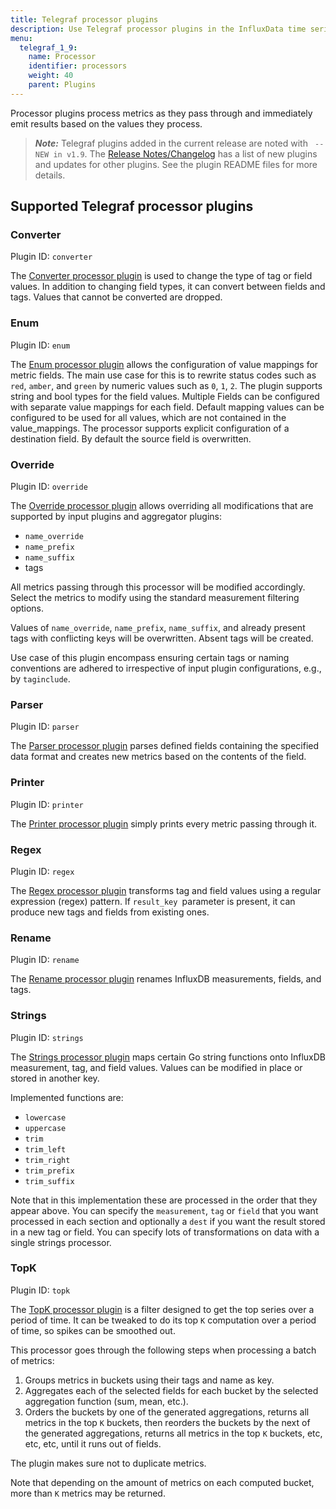 ```yaml
---
title: Telegraf processor plugins
description: Use Telegraf processor plugins in the InfluxData time series platform to process metrics and emit results based on the values processed.
menu:
  telegraf_1_9:
    name: Processor
    identifier: processors
    weight: 40
    parent: Plugins
---
```


Processor plugins process metrics as they pass through and immediately emit results based on the values they process.

> ***Note:*** Telegraf plugins added in the current release are noted with ` -- NEW in v1.9`.
>The [Release Notes/Changelog](/telegraf/v1.9/about_the_project/release-notes-changelog) has a list of new plugins and updates for other plugins. See the plugin README files for more details.


## Supported Telegraf processor plugins


### Converter

Plugin ID: `converter`

The [Converter processor plugin](https://github.com/influxdata/telegraf/blob/release-1.9/plugins/processors/converter/README.md) is used to change the type of tag or field values. In addition to changing field types, it can convert between fields and tags. Values that cannot be converted are dropped.

### Enum

Plugin ID: `enum`

The [Enum processor plugin](https://github.com/influxdata/telegraf/blob/release-1.9/plugins/processors/enum/README.md) allows the configuration of value mappings for metric fields. The main use case for this is to rewrite status codes such as `red`, `amber`, and `green` by numeric values such as `0`, `1`, `2`. The plugin supports string and bool types for the field values. Multiple Fields can be configured with separate value mappings for each field. Default mapping values can be configured to be used for all values, which are not contained in the value_mappings. The processor supports explicit configuration of a destination field. By default the source field is overwritten.

### Override

Plugin ID: `override`

The [Override processor plugin](https://github.com/influxdata/telegraf/blob/release-1.9/plugins/processors/override/README.md) allows overriding all modifications that are supported by input plugins and aggregator plugins:

* `name_override`
* `name_prefix`
* `name_suffix`
* tags

All metrics passing through this processor will be modified accordingly. Select the metrics to modify using the standard measurement filtering options.

Values of `name_override`, `name_prefix`, `name_suffix`, and already present tags with conflicting keys will be overwritten. Absent tags will be created.

Use case of this plugin encompass ensuring certain tags or naming conventions are adhered to irrespective of input plugin configurations, e.g., by `taginclude`.

### Parser

Plugin ID: `parser`

The [Parser processor plugin](https://github.com/influxdata/telegraf/blob/release-1.9/plugins/processors/parser/README.md) parses defined fields containing the specified data format and creates new metrics based on the contents of the field.

### Printer

Plugin ID: `printer`

The [Printer processor plugin](https://github.com/influxdata/telegraf/blob/release-1.9/plugins/processors/printer/README.md) simply prints every metric passing through it.

### Regex

Plugin ID: `regex`

The [Regex processor plugin](https://github.com/influxdata/telegraf/blob/release-1.9/plugins/processors/regex/README.md) transforms  tag and field values using a regular expression (regex) pattern. If `result_key `parameter is present, it can produce new tags and fields from existing ones.

### Rename

Plugin ID: `rename`

The [Rename processor plugin](https://github.com/influxdata/telegraf/blob/release-1.9/plugins/processors/rename/README.md) renames InfluxDB measurements, fields, and tags.

### Strings

Plugin ID: `strings`

The [Strings processor plugin](https://github.com/influxdata/telegraf/blob/release-1.9/plugins/processors/strings/README.md) maps certain Go string functions onto InfluxDB measurement, tag, and field values. Values can be modified in place or stored in another key.

Implemented functions are:

* `lowercase`
* `uppercase`
* `trim`
* `trim_left`
* `trim_right`
* `trim_prefix`
* `trim_suffix`

Note that in this implementation these are processed in the order that they appear above. You can specify the `measurement`, `tag` or `field` that you want processed in each section and optionally a `dest` if you want the result stored in a new tag or field. You can specify lots of transformations on data with a single strings processor.

### TopK

Plugin ID: `topk`

The [TopK processor plugin](https://github.com/influxdata/telegraf/blob/release-1.9/plugins/processors/topk/README.md) is a filter designed to get the top series over a period of time. It can be tweaked to do its top `K` computation over a period of time, so spikes can be smoothed out.

This processor goes through the following steps when processing a batch of metrics:

1. Groups metrics in buckets using their tags and name as key.
2. Aggregates each of the selected fields for each bucket by the selected aggregation function (sum, mean, etc.).
3. Orders the buckets by one of the generated aggregations, returns all metrics in the top `K` buckets, then reorders the buckets by the next of the generated aggregations, returns all metrics in the top `K` buckets, etc, etc, etc, until it runs out of fields.

The plugin makes sure not to duplicate metrics.

Note that depending on the amount of metrics on each computed bucket, more than `K` metrics may be returned.
